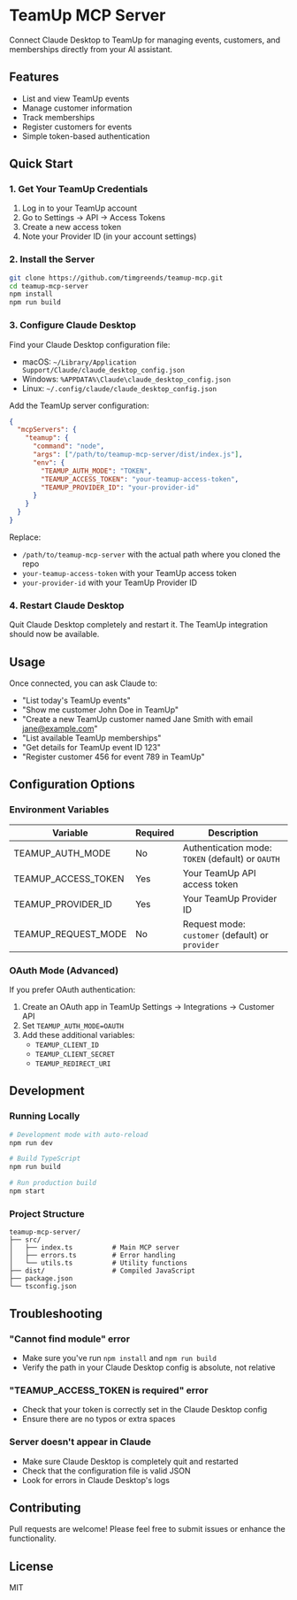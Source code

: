# TeamUp MCP Server

Connect Claude Desktop to TeamUp for managing events, customers, and memberships directly from your AI assistant.

## Features

- List and view TeamUp events
- Manage customer information
- Track memberships
- Register customers for events
- Simple token-based authentication

## Quick Start

### 1. Get Your TeamUp Credentials

1. Log in to your TeamUp account
2. Go to Settings → API → Access Tokens
3. Create a new access token
4. Note your Provider ID (in your account settings)

### 2. Install the Server

```bash
git clone https://github.com/timgreends/teamup-mcp.git
cd teamup-mcp-server
npm install
npm run build
```

### 3. Configure Claude Desktop

Find your Claude Desktop configuration file:
- macOS: `~/Library/Application Support/Claude/claude_desktop_config.json`
- Windows: `%APPDATA%\Claude\claude_desktop_config.json`
- Linux: `~/.config/claude/claude_desktop_config.json`

Add the TeamUp server configuration:

```json
{
  "mcpServers": {
    "teamup": {
      "command": "node",
      "args": ["/path/to/teamup-mcp-server/dist/index.js"],
      "env": {
        "TEAMUP_AUTH_MODE": "TOKEN",
        "TEAMUP_ACCESS_TOKEN": "your-teamup-access-token",
        "TEAMUP_PROVIDER_ID": "your-provider-id"
      }
    }
  }
}
```

Replace:
- `/path/to/teamup-mcp-server` with the actual path where you cloned the repo
- `your-teamup-access-token` with your TeamUp access token
- `your-provider-id` with your TeamUp Provider ID

### 4. Restart Claude Desktop

Quit Claude Desktop completely and restart it. The TeamUp integration should now be available.

## Usage

Once connected, you can ask Claude to:

- "List today's TeamUp events"
- "Show me customer John Doe in TeamUp"
- "Create a new TeamUp customer named Jane Smith with email jane@example.com"
- "List available TeamUp memberships"
- "Get details for TeamUp event ID 123"
- "Register customer 456 for event 789 in TeamUp"

## Configuration Options

### Environment Variables

| Variable | Required | Description |
|----------|----------|-------------|
| TEAMUP_AUTH_MODE | No | Authentication mode: `TOKEN` (default) or `OAUTH` |
| TEAMUP_ACCESS_TOKEN | Yes | Your TeamUp API access token |
| TEAMUP_PROVIDER_ID | Yes | Your TeamUp Provider ID |
| TEAMUP_REQUEST_MODE | No | Request mode: `customer` (default) or `provider` |

### OAuth Mode (Advanced)

If you prefer OAuth authentication:

1. Create an OAuth app in TeamUp Settings → Integrations → Customer API
2. Set `TEAMUP_AUTH_MODE=OAUTH`
3. Add these additional variables:
   - `TEAMUP_CLIENT_ID`
   - `TEAMUP_CLIENT_SECRET`
   - `TEAMUP_REDIRECT_URI`

## Development

### Running Locally

```bash
# Development mode with auto-reload
npm run dev

# Build TypeScript
npm run build

# Run production build
npm start
```

### Project Structure

```
teamup-mcp-server/
├── src/
│   ├── index.ts          # Main MCP server
│   ├── errors.ts         # Error handling
│   └── utils.ts          # Utility functions
├── dist/                 # Compiled JavaScript
├── package.json
└── tsconfig.json
```

## Troubleshooting

### "Cannot find module" error
- Make sure you've run `npm install` and `npm run build`
- Verify the path in your Claude Desktop config is absolute, not relative

### "TEAMUP_ACCESS_TOKEN is required" error
- Check that your token is correctly set in the Claude Desktop config
- Ensure there are no typos or extra spaces

### Server doesn't appear in Claude
- Make sure Claude Desktop is completely quit and restarted
- Check that the configuration file is valid JSON
- Look for errors in Claude Desktop's logs

## Contributing

Pull requests are welcome! Please feel free to submit issues or enhance the functionality.

## License

MIT